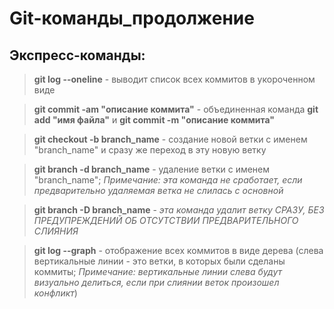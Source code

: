 # Git-команды_продолжение

## Экспресс-команды:

> **git log --oneline** - выводит список вcех коммитов в укороченном виде

> **git commit -am "описание коммита"** - объединенная команда **git add "имя файла"** и **git commit -m "описание коммита"**

> **git checkout -b branch_name** - создание новой ветки с именем "branch_name" и сразу же переход в эту новую ветку 

> **git branch -d branch_name** - удаление ветки с именем "branch_name"; *Примечание: эта команда не сработает, если предварительно удаляемая ветка не слилась с основной*  

> **git branch -D branch_name** - *эта команда удалит ветку СРАЗУ, БЕЗ ПРЕДУПРЕЖДЕНИЙ ОБ ОТСУТСТВИИ ПРЕДВАРИТЕЛЬНОГО СЛИЯНИЯ* 

> **git log --graph** - отображение всех коммитов в виде дерева (слева вертикальные линии - это ветки, в которых были сделаны коммиты; *Примечание: вертикальные линии слева будут визуально делиться, если при слиянии веток произошел конфликт*)